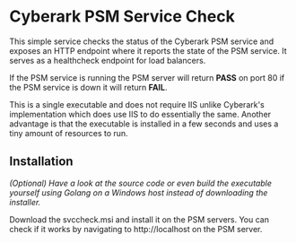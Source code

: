 # Cyberark PSM Service Check

This simple service checks the status of the Cyberark PSM service and exposes an HTTP endpoint where it reports the state of the PSM service. It serves as a healthcheck endpoint for load balancers.

If the PSM service is running the PSM server will return **PASS** on port 80 if the PSM service is down it will return **FAIL**.

This is a single executable and does not require IIS unlike Cyberark's implementation which does use IIS to do essentially the same. Another advantage is that the executable is installed in a few seconds and uses a tiny amount of resources to run.

## Installation

*(Optional) Have a look at the source code or even build the executable yourself using Golang on a Windows host instead of downloading the installer.*

Download the svccheck.msi and install it on the PSM servers. You can check if it works by navigating to http://localhost on the PSM server. 